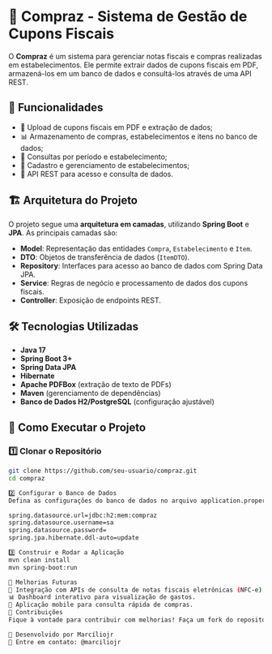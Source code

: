 # 🛒 Compraz - Sistema de Gestão de Cupons Fiscais

O **Compraz** é um sistema para gerenciar notas fiscais e compras realizadas em estabelecimentos. Ele permite extrair dados de cupons fiscais em PDF, armazená-los em um banco de dados e consultá-los através de uma API REST.

## 📌 Funcionalidades

- 📂 Upload de cupons fiscais em PDF e extração de dados;
- 📊 Armazenamento de compras, estabelecimentos e itens no banco de dados;
- 🔎 Consultas por período e estabelecimento;
- 🏪 Cadastro e gerenciamento de estabelecimentos;
- 📄 API REST para acesso e consulta de dados.

## 🏗️ Arquitetura do Projeto

O projeto segue uma **arquitetura em camadas**, utilizando **Spring Boot** e **JPA**. As principais camadas são:

- **Model**: Representação das entidades `Compra`, `Estabelecimento` e `Item`.
- **DTO**: Objetos de transferência de dados (`ItemDTO`).
- **Repository**: Interfaces para acesso ao banco de dados com Spring Data JPA.
- **Service**: Regras de negócio e processamento de dados dos cupons fiscais.
- **Controller**: Exposição de endpoints REST.


## 🛠️ Tecnologias Utilizadas

- **Java 17**
- **Spring Boot 3+**
- **Spring Data JPA**
- **Hibernate**
- **Apache PDFBox** (extração de texto de PDFs)
- **Maven** (gerenciamento de dependências)
- **Banco de Dados H2/PostgreSQL** (configuração ajustável)

## 🚀 Como Executar o Projeto

### 1️⃣ Clonar o Repositório

```sh
git clone https://github.com/seu-usuario/compraz.git
cd compraz

2️⃣ Configurar o Banco de Dados
Defina as configurações do banco de dados no arquivo application.properties:

spring.datasource.url=jdbc:h2:mem:compraz
spring.datasource.username=sa
spring.datasource.password=
spring.jpa.hibernate.ddl-auto=update

3️⃣ Construir e Rodar a Aplicação
mvn clean install
mvn spring-boot:run

📝 Melhorias Futuras
📌 Integração com APIs de consulta de notas fiscais eletrônicas (NFC-e).
📊 Dashboard interativo para visualização de gastos.
📱 Aplicação mobile para consulta rápida de compras.
🤝 Contribuições
Fique à vontade para contribuir com melhorias! Faça um fork do repositório, crie uma branch com suas alterações e envie um pull request. 🚀

📌 Desenvolvido por Marcíliojr
📧 Entre em contato: @marciliojr
